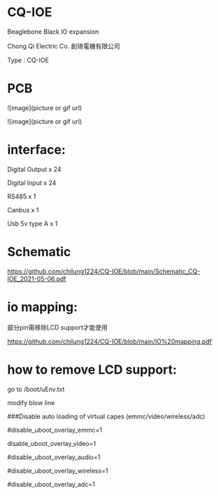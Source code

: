 # CQ-IOE
Beaglebone Black IO expansion

Chong Qi Electric Co. 創琦電機有限公司

Type :  CQ-IOE

# PCB

![image](picture or gif url)

![image](picture or gif url)

# interface:

Digital Output x 24

Digital Input x 24

RS485 x 1

Canbus x 1

Usb 5v type A x 1

# Schematic

https://github.com/chilung1224/CQ-IOE/blob/main/Schematic_CQ-IOE_2021-05-06.pdf

# io mapping:
  部分pin需移除LCD support才能使用
  
https://github.com/chilung1224/CQ-IOE/blob/main/IO%20mapping.pdf

# how to remove LCD support:
go to /boot/uEnv.txt

modify blow line

###Disable auto loading of virtual capes (emmc/video/wireless/adc)

#disable_uboot_overlay_emmc=1

disable_uboot_overlay_video=1

#disable_uboot_overlay_audio=1

#disable_uboot_overlay_wireless=1

#disable_uboot_overlay_adc=1

